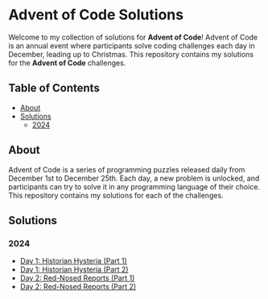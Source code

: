 # Advent of Code Solutions

Welcome to my collection of solutions for **Advent of Code**! Advent of Code is an annual event where participants solve
coding challenges each day in December, leading up to Christmas. This repository contains my solutions for the 
**Advent of Code** challenges.

## Table of Contents

- [About](#about)
- [Solutions](#solutions)
  - [2024](src/2024)

## About

Advent of Code is a series of programming puzzles released daily from December 1st to December 25th. Each day, a new 
problem is unlocked, and participants can try to solve it in any programming language of their choice. This repository 
contains my solutions for each of the challenges.

## Solutions

### 2024
- [Day 1: Historian Hysteria (Part 1)](src/2024/day1/part1.py)
- [Day 1: Historian Hysteria (Part 2)](src/2024/day1/part2.py)
- [Day 2: Red-Nosed Reports (Part 1)](src/2024/day2/part1.py)
- [Day 2: Red-Nosed Reports (Part 2)](src/2024/day2/part2.py)
